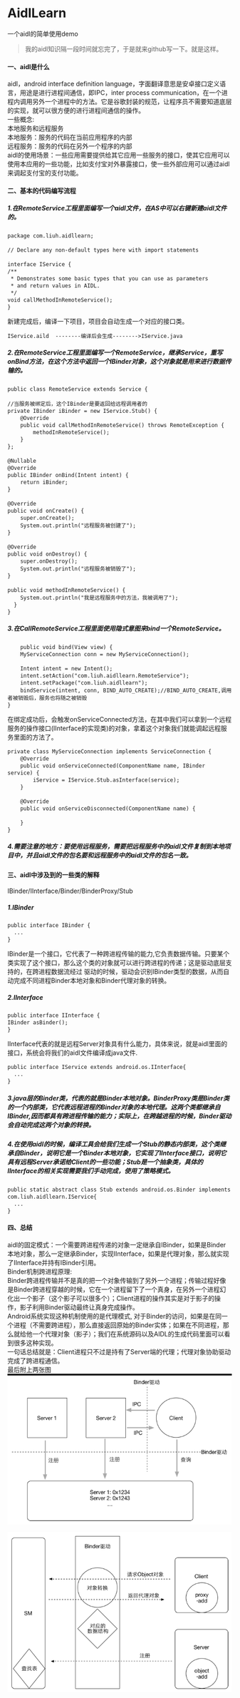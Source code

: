 # AidlLearn
一个aidl的简单使用demo
>我的aidl知识隔一段时间就忘完了，于是就来github写一下。就是这样。
#### 一、aidl是什么
aidl，android interface definition language，字面翻译意思是安卓接口定义语言，用途是进行进程间通信，即IPC，inter process communication，在一个进程内调用另外一个进程中的方法。它是谷歌封装的规范，让程序员不需要知道底层的实现，就可以很方便的进行进程间通信的操作。<br>
一些概念:<br>
本地服务和远程服务<br>
本地服务：服务的代码在当前应用程序的内部<br>
远程服务：服务的代码在另外一个程序的内部<br>
aidl的使用场景：一些应用需要提供给其它应用一些服务的接口，使其它应用可以使用本应用的一些功能，比如支付宝对外暴露接口，使一些外部应用可以通过aidl来调起支付宝的支付功能。

#### 二、基本的代码编写流程

##### 1.在RemoteService工程里面编写一个aidl文件，在AS中可以右键新建aidl文件的。
    package com.liuh.aidllearn;

    // Declare any non-default types here with import statements

    interface IService {
    /**
     * Demonstrates some basic types that you can use as parameters
     * and return values in AIDL.
     */
    void callMethodInRemoteService();
    }
新建完成后，编译一下项目，项目会自动生成一个对应的接口类。

    IService.aild  --------编译后会生成-------->IService.java
##### 2.在RemoteService工程里面编写一个RemoteService，继承Service，重写onBind方法，在这个方法中返回一个IBinder对象，这个对象就是用来进行数据传输的。

    public class RemoteService extends Service {

    //当服务被绑定后，这个IBinder是要返回给远程调用者的
    private IBinder iBinder = new IService.Stub() {
        @Override
        public void callMethodInRemoteService() throws RemoteException {
            methodInRemoteService();
        }
    };

    @Nullable
    @Override
    public IBinder onBind(Intent intent) {
        return iBinder;
    }

    @Override
    public void onCreate() {
        super.onCreate();
        System.out.println("远程服务被创建了");
    }

    @Override
    public void onDestroy() {
        super.onDestroy();
        System.out.println("远程服务被销毁了");
    }

    public void methodInRemoteService() {
        System.out.println("我是远程服务中的方法，我被调用了");
      }
    }
##### 3.在CallRemoteService工程里面使用隐式意图来bind一个RemoteService。
    
        public void bind(View view) {
        MyServiceConnection conn = new MyServiceConnection();

        Intent intent = new Intent();
        intent.setAction("com.liuh.aidllearn.RemoteService");
        intent.setPackage("com.liuh.aidllearn");
        bindService(intent, conn, BIND_AUTO_CREATE);//BIND_AUTO_CREATE,调用者被销毁后，服务也将随之被销毁
    }
    
在绑定成功后，会触发onServiceConnected方法，在其中我们可以拿到一个远程服务的操作接口(IInterface的实现类)的对象，拿着这个对象我们就能调起远程服务里面的方法了。
    
    private class MyServiceConnection implements ServiceConnection {
        @Override
        public void onServiceConnected(ComponentName name, IBinder service) {
            iService = IService.Stub.asInterface(service);
        }

        @Override
        public void onServiceDisconnected(ComponentName name) {

        }
    }
    
##### 4.需要注意的地方：要使用远程服务，需要把远程服务中的aidl文件复制到本地项目中，并且aidl文件的包名要和远程服务中的aidl文件的包名一致。

#### 三、aidl中涉及到的一些类的解释
IBinder/IInterface/Binder/BinderProxy/Stub
##### 1.IBinder
    public interface IBinder {
      ...
    }
IBinder是一个接口，它代表了一种跨进程传输的能力,它负责数据传输。只要某个类实现了这个接口，那么这个类的对象就可以进行跨进程的传递；这是驱动底层支持的，在跨进程数据流经过
驱动的时候，驱动会识别IBinder类型的数据，从而自动完成不同进程Binder本地对象和Binder代理对象的转换。
##### 2.IInterface
    public interface IInterface {
    IBinder asBinder();
    }
IInterface代表的就是远程Server对象具有什么能力，具体来说，就是aidl里面的接口，系统会将我们的aidl文件编译成java文件.
    
    public interface IService extends android.os.IInterface{
      ...
    }
##### 3.java层的Binder类，代表的就是Binder本地对象。BinderProxy类是Binder类的一个内部类，它代表远程进程的Binder对象的本地代理。这两个类都继承自IBinder,因而都具有跨进程传输的能力；实际上，在跨越进程的时候，Binder驱动会自动完成这两个对象的转换。<br>

##### 4.在使用aidl的时候，编译工具会给我们生成一个Stub的静态内部类，这个类继承自Binder，说明它是一个Binder本地对象，它实现了IInterface接口，说明它具有远程Server承诺给Client的一些功能；Stub是一个抽象类，具体的IInterface的相关实现需要我们手动完成，使用了策略模式。
    
    public static abstract class Stub extends android.os.Binder implements com.liuh.aidllearn.IService{
      ...
    }
#### 四、总结
aidl的固定模式：一个需要跨进程传递的对象一定继承自IBinder，如果是Binder本地对象，那么一定继承Binder，实现IInterface，如果是代理对象，那么就实现了IInterface并持有IBinder引用。<br>
Binder机制跨进程原理:<br>
Binder跨进程传输并不是真的把一个对象传输到了另外一个进程；传输过程好像是Binder跨进程穿越的时候，它在一个进程留下了一个真身，在另外一个进程幻化出一个影子（这个影子可以很多个）；Client进程的操作其实是对于影子的操作，影子利用Binder驱动最终让真身完成操作。<br>
Android系统实现这种机制使用的是代理模式, 对于Binder的访问，如果是在同一个进程（不需要跨进程），那么直接返回原始的Binder实体；如果在不同进程，那么就给他一个代理对象（影子）；我们在系统源码以及AIDL的生成代码里面可以看到很多这种实现。<br>
一句话总结就是：Client进程只不过是持有了Server端的代理；代理对象协助驱动完成了跨进程通信。<br>
最后附上两张图<br>
![Binder通信模型](https://github.com/liuhuan2015/AidlLearn/blob/master/images/Binder%E9%80%9A%E4%BF%A1%E6%A8%A1%E5%9E%8B.png)<br>

![Binder通信机制](https://github.com/liuhuan2015/AidlLearn/blob/master/images/BInder%E9%80%9A%E4%BF%A1%E6%9C%BA%E5%88%B6.png)<br>















    
    
    
